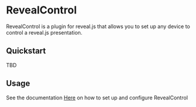 # RevealControl
RevealControl is a plugin for reveal.js that allows you to set up 
any device to control a reveal.js presentation.

## Quickstart

TBD


## Usage

See the documentation [Here](https://tareqkirresh.com/reveal-control) on how
to set up and configure RevealControl